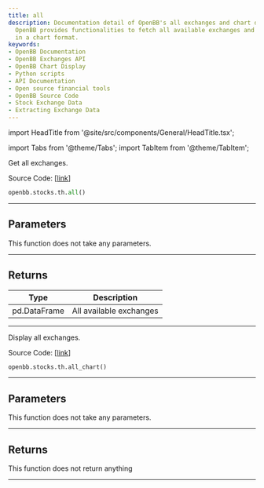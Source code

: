 ```yaml
---
title: all
description: Documentation detail of OpenBB's all exchanges and chart display functions.
  OpenBB provides functionalities to fetch all available exchanges and display them
  in a chart format.
keywords:
- OpenBB Documentation
- OpenBB Exchanges API
- OpenBB Chart Display
- Python scripts
- API Documentation
- Open source financial tools
- OpenBB Source Code
- Stock Exchange Data
- Extracting Exchange Data
---
```


import HeadTitle from '@site/src/components/General/HeadTitle.tsx';

<HeadTitle title="stocks.th.all - Reference | OpenBB SDK Docs" />

import Tabs from '@theme/Tabs';
import TabItem from '@theme/TabItem';

<Tabs>
<TabItem value="model" label="Model" default>

Get all exchanges.

Source Code: [[link](https://github.com/OpenBB-finance/OpenBBTerminal/tree/main/openbb_terminal/stocks/tradinghours/bursa_model.py#L98)]

```python
openbb.stocks.th.all()
```

---

## Parameters

This function does not take any parameters.

---

## Returns

| Type | Description |
| ---- | ----------- |
| pd.DataFrame | All available exchanges |
---

</TabItem>
<TabItem value="view" label="Chart">

Display all exchanges.

Source Code: [[link](https://github.com/OpenBB-finance/OpenBBTerminal/tree/main/openbb_terminal/stocks/tradinghours/bursa_view.py#L84)]

```python
openbb.stocks.th.all_chart()
```

---

## Parameters

This function does not take any parameters.

---

## Returns

This function does not return anything

---

</TabItem>
</Tabs>
